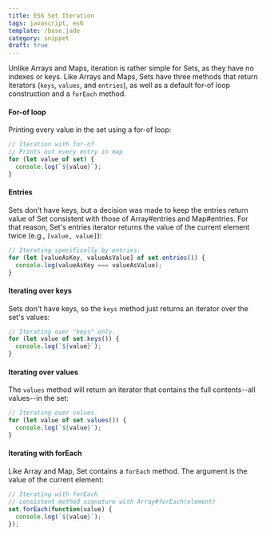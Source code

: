 ```yaml
---
title: ES6 Set Iteration
tags: javascript, es6
template: /base.jade
category: snippet
draft: true
---
```


Unlike Arrays and Maps, iteration is rather simple for Sets, as they have no indexes or keys. Like Arrays and Maps, Sets have three methods that return iterators (`keys`, `values`, and `entries`), as well as a default for-of loop construction and a `forEach` method.

#### For-of loop

Printing every value in the set using a for-of loop:

```javascript
// Iteration with for-of
// Prints out every entry in map
for (let value of set) {
  console.log(`${value}`);
}
```

#### Entries

Sets don't have keys, but a decision was made to keep the entries return value of Set consistent with those of Array#entries and Map#entries. For that reason, Set's entries iterator returns the value of the current element twice (e.g., `[value, value]`):

```javascript
// Iterating specifically by entries.
for (let [valueAsKey, valueAsValue] of set.entries()) {
  console.log(valueAsKey === valueAsValue);
}
```

#### Iterating over keys

Sets don't have keys, so the `keys` method just returns an iterator over the set's values:

```javascript
// Iterating over "keys" only.
for (let value of set.keys()) {
  console.log(`${value}`);
}
```

#### Iterating over values

The `values` method will return an iterator that contains the full contents--all values--in the set:

```javascript
// Iterating over values.
for (let value of set.values()) {
  console.log(`${value}`);
}
```

#### Iterating with forEach

Like Array and Map, Set contains a `forEach` method. The argument is the value of the current element:

```javascript
// Iterating with forEach
// consistent method signature with Array#forEach(element)
set.forEach(function(value) {
  console.log(`${value}`);
});
```
